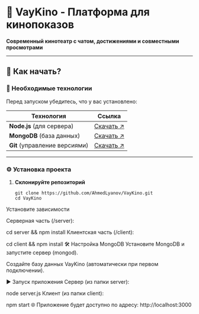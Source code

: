 # 🌟 VayKino - Платформа для кинопоказов  
**Современный кинотеатр с чатом, достижениями и совместными просмотрами**  

---

## 🚀 Как начать?  

### 🔧 Необходимые технологии  
Перед запуском убедитесь, что у вас установлено:  

| Технология               | Ссылка                     |  
|--------------------------|----------------------------|  
| **Node.js** (для сервера) | [Скачать ↗](https://nodejs.org/) |  
| **MongoDB** (база данных) | [Скачать ↗](https://www.mongodb.com/) |  
| **Git** (управление версиями) | [Скачать ↗](https://git-scm.com/) |  

---

### ⚙️ Установка проекта  

1. **Склонируйте репозиторий**  
   ```
   git clone https://github.com/AhmedLyanov/VayKino.git
   cd VayKino
Установите зависимости

Серверная часть (/server):

cd server && npm install
Клиентская часть (/client):


cd client && npm install
🛠 Настройка MongoDB
Установите MongoDB и запустите сервер (mongod).

Создайте базу данных VayKino (автоматически при первом подключении).

▶️ Запуск приложения
Сервер (из папки server):


node server.js
Клиент (из папки client):


npm start
🌐 Приложение будет доступно по адресу: http://localhost:3000

